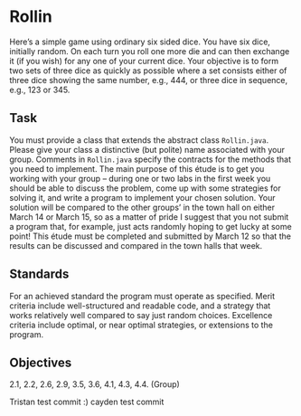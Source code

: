 # Rollin
Here’s a simple game using ordinary six sided dice. You have six dice, initially random.
On each turn you roll one more die and can then exchange it (if you wish) for any one of
your current dice. Your objective is to form two sets of three dice as quickly as possible
where a set consists either of three dice showing the same number, e.g., 444, or three
dice in sequence, e.g., 123 or 345.
## Task
You must provide a class that extends the abstract class ```Rollin.java```. Please give
your class a distinctive (but polite) name associated with your group. Comments in
```Rollin.java``` specify the contracts for the methods that you need to implement.
The main purpose of this étude is to get you working with your group – during one
or two labs in the first week you should be able to discuss the problem, come up with
some strategies for solving it, and write a program to implement your chosen solution.
Your solution will be compared to the other groups’ in the town hall on either March
14 or March 15, so as a matter of pride I suggest that you not submit a program that, for
example, just acts randomly hoping to get lucky at some point!
This étude must be completed and submitted by March 12 so that the results can be
discussed and compared in the town halls that week.
## Standards
For an achieved standard the program must operate as specified.
Merit criteria include well-structured and readable code, and a strategy that works relatively well compared to say just random choices.
Excellence criteria include optimal, or near optimal strategies, or extensions to the program.
## Objectives
2.1, 2.2, 2.6, 2.9, 3.5, 3.6, 4.1, 4.3, 4.4.
(Group)

 Tristan test commit :)
cayden test commit

